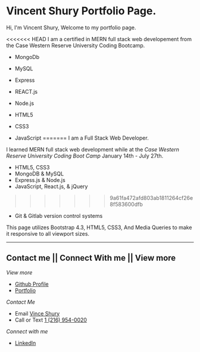# Vincent Shury Portfolio Page. 

Hi, I'm Vincent Shury, Welcome to my portfolio page.

<<<<<<< HEAD
I am a certified in MERN full stack web developement from the Case Western Reserve University Coding Bootcamp. 

* MongoDb
* MySQL
* Express
* REACT.js
* Node.js

* HTML5
* CSS3
* JavaScript
=======
I am a Full Stack Web Developer.

I learned MERN full stack web development while at the _Case Western Reserve University Coding Boot Camp_ January 14th - July 27th. 
* HTML5, CSS3
* MongoDB & MySQL
* Express.js & Node.js
* JavaScript, React.js, & jQuery
>>>>>>> 9a61fa472afd803ab1811264cf26e8f583600dfb
* Git & Gitlab version control systems

This page utilizes Bootstrap 4.3, HTML5, CSS3, And Media Queries to make it responsive to all viewport sizes. 

---

## Contact me || Connect With me || View more

*View more* 
* [Github Profile](https://github.com/Vincent440)
* [Portfolio](https://vincent440.github.io/)

*Contact Me*
* Email [Vince Shury](mailto:vinceshury@gmail.com)
* Call or Text [1 (216) 954-0020](tel:+1-216-954-0020)

*Connect with me*
* [LinkedIn](https://www.linkedin.com/in/vincent-shury/)
